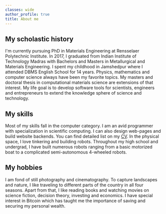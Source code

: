 ```yaml
---
classes: wide
author_profile: true
title: About me
---
```


## My scholastic history
I'm currently pursuing PhD in Materials Engineering at Rensselaer Polytechnic Institute.
In 2017, I graduated from Indian Institute of Technology Madras with Bachelors and Masters in Metallurgical and Materials Engineering.
I spent my childhood in Jamshedpur where I attended DBMS English School for 14 years.
Physics, mathematics and computer science always have been my favorite topics. My masters and doctoral thesis in computational materials science are extensions of that interest. My life goal is to develop software tools for scientists, engineers and entrepreneurs to extend the knowledge sphere of science and technology.

## My skills

Most of my skills fall in the computer category. I am an avid programmer with specialization in scientific computing. I can also design web-pages and build website backends. You can find detailed list on my [CV](/cv). In the physical space, I love tinkering and building robots. Throughout my high school and undergrad, I have built numerous robots ranging from a basic motorized boat to a complicated semi-autonomous 4-wheeled robots.

## My hobbies

I am fond of still photography and cinematography. To capture landscapes and nature, I like traveling to different parts of the country in all four seasons. Apart from that, I like reading books and watching movies on science fiction, decision theory, investing and economics. I have special interest in Bitcoin which has taught me the importance of saving and securing my personal wealth.

